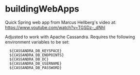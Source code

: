 # buildingWebApps
Quick Spring web app from Marcus Hellberg's video at: https://www.youtube.com/watch?v=TGSDz-_dNhI

Adjusted to work with Apache Cassandra.  Requires the following environment variables to be set:

      ${CASSANDRA_DB_KEYSPACE}
      ${CASSANDRA_DB_ENDPOINTS}
      ${CASSANDRA_DB_DC}
      ${CASSANDRA_DB_USERNAME}
      ${CASSANDRA_DB_PASSWORD}
